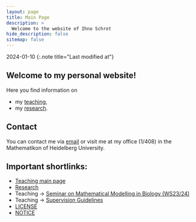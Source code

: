 ```yaml
---
layout: page
title: Main Page
description: >
  Welcome to the website of Ihno Schrot
hide_description: false
sitemap: false
---
```


2024-01-10
{:.note title="Last modified at"}

## Welcome to my personal website!
Here you find information on
- my [teaching][teaching],
- my [research][research].

## Contact
You can contact me via [email][ihno] or visit me at my office (1/408) in the Mathematikon of Heidelberg University.

## Important shortlinks:
- [Teaching main page][teaching]
- [Research][research]
- Teaching -> [Seminar on Mathematical Modelling in Biology (WS23/24)][num]
- Teaching -> [Supervision Guidelines][guide]
- [LICENSE][license]
- [NOTICE][notice]

[teaching]: /teaching/README.md
[research]: /research/README.md
[ihno]: mailto:ihno(dot)schrot(at)uni-heidelberg(dot)de
[num]: /teaching/ws23_24/seminar.md
[guide]: /teaching/supervision_guidelines.md
[license]: LICENSE.md
[notice]: NOTICE.md


